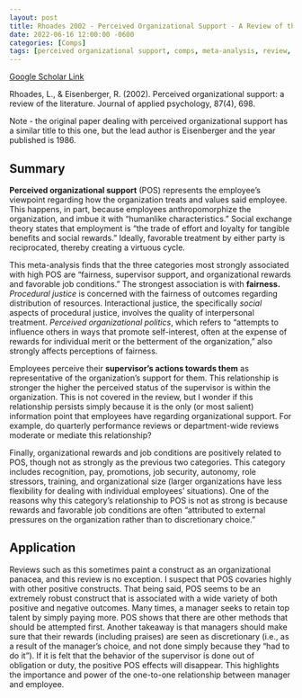 ```yaml
---
layout: post
title: Rhoades 2002 - Perceived Organizational Support - A Review of the Literature
date: 2022-06-16 12:00:00 -0600
categories: [Comps]
tags: [perceived organizational support, comps, meta-analysis, review, fairness, commitment, bosses, relationships]
---
```

[Google Scholar Link](https://scholar.google.com/scholar?hl=en&as_sdt=0%2C45&q=Perceived+organizational+support&btnG=)

Rhoades, L., & Eisenberger, R. (2002). Perceived organizational support: a review of the literature. Journal of applied psychology, 87(4), 698.

Note - the original paper dealing with perceived organizational support has a similar title to this one, but the lead author is Eisenberger and the year published is 1986.

## Summary
**Perceived organizational support** (POS) represents the employee’s viewpoint regarding how the organization treats and values said employee.  This happens, in part, because employees anthropomorphize the organization, and imbue it with “humanlike characteristics.”  Social exchange theory states that employment is “the trade of effort and loyalty for tangible benefits and social rewards.”  Ideally, favorable treatment by either party is reciprocated, thereby creating a virtuous cycle.

This meta-analysis finds that the three categories most strongly associated with high POS are “fairness, supervisor support, and organizational rewards and favorable job conditions.”  The strongest association is with **fairness.**  _Procedural justice_ is concerned with the fairness of outcomes regarding distribution of resources.  Interactional justice, the specifically _social_ aspects of procedural justice, involves the quality of interpersonal treatment.  _Perceived organizational politics_, which refers to “attempts to influence others in ways that promote self-interest, often at the expense of rewards for individual merit or the betterment of the organization,” also strongly affects perceptions of fairness.

Employees perceive their **supervisor’s actions towards them** as representative of the organization’s support for them.  This relationship is stronger the higher the perceived status of the supervisor is within the organization.  This is not covered in the review, but I wonder if this relationship persists simply because it is the only (or most salient) information point that employees have regarding organizational support.  For example, do quarterly performance reviews or department-wide reviews moderate or mediate this relationship?

Finally, organizational rewards and job conditions are positively related to POS, though not as strongly as the previous two categories.  This category includes recognition, pay, promotions, job security, autonomy, role stressors, training, and organizational size (larger organizations have less flexibility for dealing with individual employees’ situations).  One of the reasons why this category’s relationship to POS is not as strong is because rewards and favorable job conditions are often “attributed to external pressures on the organization rather than to discretionary choice.”

## Application
Reviews such as this sometimes paint a construct as an organizational panacea, and this review is no exception.  I suspect that POS covaries highly with other positive constructs.  That being said, POS seems to be an extremely robust construct that is associated with a wide variety of both positive and negative outcomes.  Many times, a manager seeks to retain top talent by simply paying more.  POS shows that there are other methods that should be attempted first.  Another takeaway is that managers should make sure that their rewards (including praises) are seen as discretionary (i.e., as a result of the manager’s choice, and not done simply because they “had to do it”).  If it is felt that the behavior of the supervisor is done out of obligation or duty, the positive POS effects will disappear.  This highlights the importance and power of the one-to-one relationship between manager and employee.
